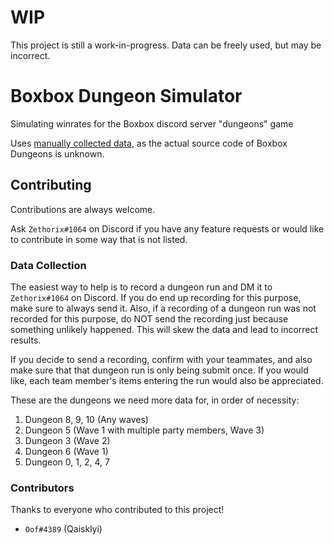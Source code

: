 # WIP
This project is still a work-in-progress. Data can be freely used, but may be incorrect.

# Boxbox Dungeon Simulator
Simulating winrates for the Boxbox discord server "dungeons" game

Uses [manually collected data](https://docs.google.com/spreadsheets/d/1NIThIrcgI00mKHmzBkO9HjSx3BKdprqhsu35EWmfxPY), as the actual source code of Boxbox Dungeons is unknown.

## Contributing
Contributions are always welcome.

Ask `Zethorix#1064` on Discord if you have any feature requests or would like to contribute in some way that is not listed.

### Data Collection
The easiest way to help is to record a dungeon run and DM it to `Zethorix#1064` on Discord. If you do end up recording for this purpose, make sure to always send it. Also, if a recording of a dungeon run was not recorded for this purpose, do NOT send the recording just because something unlikely happened. This will skew the data and lead to incorrect results.

If you decide to send a recording, confirm with your teammates, and also make sure that that dungeon run is only being submit once. If you would like, each team member's items entering the run would also be appreciated.

These are the dungeons we need more data for, in order of necessity:
1. Dungeon 8, 9, 10 (Any waves)
2. Dungeon 5 (Wave 1 with multiple party members, Wave 3)
3. Dungeon 3 (Wave 2)
4. Dungeon 6 (Wave 1)
5. Dungeon 0, 1, 2, 4, 7

### Contributors
Thanks to everyone who contributed to this project!
- `Oof#4389` (Qaisklyi)
